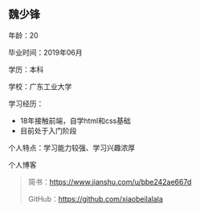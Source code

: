## 魏少锋

年龄：20

毕业时间：2019年06月

学历：本科

学校：广东工业大学

学习经历：

* 18年接触前端，自学html和css基础
* 目前处于入门阶段

个人特点：学习能力较强、学习兴趣浓厚

个人博客
>简书：https://www.jianshu.com/u/bbe242ae667d
>
>GitHub：https://github.com/xiaobeilalala
